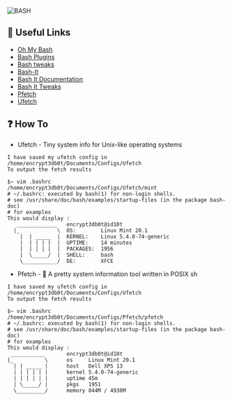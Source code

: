 ![BASH](https://user-images.githubusercontent.com/48232101/121898664-59524980-cd43-11eb-974e-3c4ff3ce7f88.gif)

## 🔗 Useful Links
* [Oh My Bash](https://ohmybash.nntoan.com/)
* [Bash Plugins](https://github.com/ohmybash/oh-my-bash/tree/master/plugins)
* [Bash tweaks](https://github.com/ohmybash/oh-my-bash)
* [Bash-It](https://github.com/Bash-it/bash-it)
* [Bash It Documentation](https://bash-it.readthedocs.io/en/latest/)
* [Bash It Tweaks](https://www.tecmint.com/bash-it-control-shell-scripts-aliases-in-linux/)
* [Pfetch](https://github.com/dylanaraps/pfetch)
* [Ufetch](https://gitlab.com/jschx/ufetch)

## ❓ How To 
* Ufetch - Tiny system info for Unix-like operating systems
```
I have saved my ufetch config in /home/encrypt3db0t/Documents/Configs/Ufetch
To output the fetch results 

$~ vim .bashrc
/home/encrypt3db0t/Documents/Configs/Ufetch/mint
# ~/.bashrc: executed by bash(1) for non-login shells.
# see /usr/share/doc/bash/examples/startup-files (in the package bash-doc)
# for examples
This would display : 
   _____________   encrypt3db0t@id10t
  |_            \  OS:        Linux Mint 20.1
    |  | _____  |  KERNEL:    Linux 5.4.0-74-generic 
    |  | | | |  |  UPTIME:    14 minutes
    |  | | | |  |  PACKAGES:  1956 
    |  \_____/  |  SHELL:     bash
    \___________/  DE:        XFCE

```

* Pfetch - 🐧 A pretty system information tool written in POSIX sh
```
I have saved my ufetch config in /home/encrypt3db0t/Documents/Configs/Ufetch
To output the fetch results 

$~ vim .bashrc
/home/encrypt3db0t/Documents/Configs/Pfetch/pfetch
# ~/.bashrc: executed by bash(1) for non-login shells.
# see /usr/share/doc/bash/examples/startup-files (in the package bash-doc)
# for examples
This would display : 
 ___________       encrypt3db0t@id10t
|_          \      os     Linux Mint 20.1
  | | _____ |      host   Dell XPS 13
  | | | | | |      kernel 5.4.0-74-generic
  | | | | | |      uptime 45m
  | \_____/ |      pkgs   1951
  \_________/      memory 844M / 4938M

```
